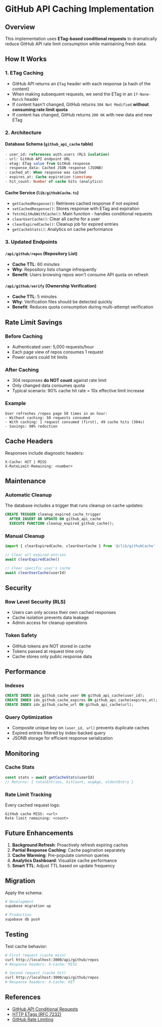 # GitHub API Caching Implementation

## Overview
This implementation uses **ETag-based conditional requests** to dramatically reduce GitHub API rate limit consumption while maintaining fresh data.

## How It Works

### 1. ETag Caching
- GitHub API returns an `ETag` header with each response (a hash of the content)
- When making subsequent requests, we send the ETag in an `If-None-Match` header
- If content hasn't changed, GitHub returns `304 Not Modified` **without consuming rate limit quota**
- If content has changed, GitHub returns `200 OK` with new data and new ETag

### 2. Architecture

#### Database Schema (`github_api_cache` table)
```sql
- user_id: references auth.users (RLS isolation)
- url: GitHub API endpoint URL
- etag: ETag value from GitHub response
- response_data: Cached JSON response (JSONB)
- cached_at: When response was cached
- expires_at: Cache expiration timestamp
- hit_count: Number of cache hits (analytics)
```

#### Cache Service (`lib/githubCache.ts`)
- `getCachedResponse()`: Retrieves cached response if not expired
- `setCachedResponse()`: Stores response with ETag and expiration
- `fetchGitHubWithCache()`: Main function - handles conditional requests
- `clearUserCache()`: Clear all cache for a user
- `clearExpiredCache()`: Cleanup job for expired entries
- `getCacheStats()`: Analytics on cache performance

### 3. Updated Endpoints

#### `/api/github/repos` (Repository List)
- **Cache TTL**: 60 minutes
- **Why**: Repository lists change infrequently
- **Benefit**: Users browsing repos won't consume API quota on refresh

#### `/api/github/verify` (Ownership Verification)
- **Cache TTL**: 5 minutes
- **Why**: Verification files should be detected quickly
- **Benefit**: Reduces quota consumption during multi-attempt verification

## Rate Limit Savings

### Before Caching
- Authenticated user: 5,000 requests/hour
- Each page view of repos consumes 1 request
- Power users could hit limits

### After Caching
- 304 responses **do NOT count** against rate limit
- Only changed data consumes quota
- Typical scenario: 90% cache hit rate = 10x effective limit increase

### Example
```
User refreshes /repos page 50 times in an hour:
- Without caching: 50 requests consumed
- With caching: 1 request consumed (first), 49 cache hits (304s)
- Savings: 98% reduction
```

## Cache Headers

Responses include diagnostic headers:
```http
X-Cache: HIT | MISS
X-RateLimit-Remaining: <number>
```

## Maintenance

### Automatic Cleanup
The database includes a trigger that runs cleanup on cache updates:
```sql
CREATE TRIGGER cleanup_expired_cache_trigger
  AFTER INSERT OR UPDATE ON github_api_cache
  EXECUTE FUNCTION cleanup_expired_github_cache();
```

### Manual Cleanup
```typescript
import { clearExpiredCache, clearUserCache } from '@/lib/githubCache'

// Clear all expired entries
await clearExpiredCache()

// Clear specific user's cache
await clearUserCache(userId)
```

## Security

### Row Level Security (RLS)
- Users can only access their own cached responses
- Cache isolation prevents data leakage
- Admin access for cleanup operations

### Token Safety
- GitHub tokens are NOT stored in cache
- Tokens passed at request time only
- Cache stores only public response data

## Performance

### Indexes
```sql
CREATE INDEX idx_github_cache_user ON github_api_cache(user_id);
CREATE INDEX idx_github_cache_expires ON github_api_cache(expires_at);
CREATE INDEX idx_github_cache_url ON github_api_cache(url);
```

### Query Optimization
- Composite unique key on `(user_id, url)` prevents duplicate caches
- Expired entries filtered by index-backed query
- JSONB storage for efficient response serialization

## Monitoring

### Cache Stats
```typescript
const stats = await getCacheStats(userId)
// Returns: { totalEntries, hitCount, avgAge, oldestEntry }
```

### Rate Limit Tracking
Every cached request logs:
```
GitHub cache MISS: <url>
Rate limit remaining: <count>
```

## Future Enhancements

1. **Background Refresh**: Proactively refresh expiring caches
2. **Partial Response Caching**: Cache pagination separately
3. **Cache Warming**: Pre-populate common queries
4. **Analytics Dashboard**: Visualize cache performance
5. **Smart TTL**: Adjust TTL based on update frequency

## Migration

Apply the schema:
```bash
# Development
supabase migration up

# Production
supabase db push
```

## Testing

Test cache behavior:
```bash
# First request (cache miss)
curl http://localhost:3000/api/github/repos
# Response headers: X-Cache: MISS

# Second request (cache hit)
curl http://localhost:3000/api/github/repos
# Response headers: X-Cache: HIT
```

## References

- [GitHub API Conditional Requests](https://docs.github.com/en/rest/overview/resources-in-the-rest-api#conditional-requests)
- [HTTP ETags (RFC 7232)](https://datatracker.ietf.org/doc/html/rfc7232#section-2.3)
- [GitHub Rate Limiting](https://docs.github.com/en/rest/overview/resources-in-the-rest-api#rate-limiting)
